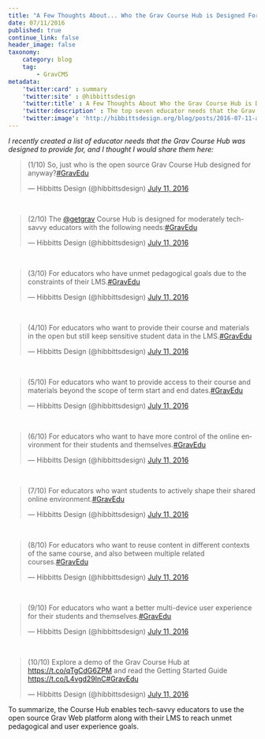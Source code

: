 ```yaml
---
title: "A Few Thoughts About... Who the Grav Course Hub is Designed For?"
date: 07/11/2016
published: true
continue_link: false
header_image: false
taxonomy:
    category: blog
    tag:
        - GravCMS
metadata:
    'twitter:card' : summary
    'twitter:site' : @hibbittsdesign
    'twitter:title' : A Few Thoughts About Who the Grav Course Hub is Designed For?
    'twitter:description' : The top seven educator needs that the Grav Course Hub was designed to meet.
    'twitter:image': 'http://hibbittsdesign.org/blog/posts/2016-07-11-a-few-thoughts-about-who-the-grav-course-hub-is-designed-for/screenshot.jpg'
---
```


_I recently created a list of educator needs that the Grav Course Hub was designed to provide for, and I thought I would share them here:_

<blockquote class="twitter-tweet" data-lang="en"><p lang="en" dir="ltr">(1/10) So, just who is the open source Grav Course Hub designed for anyway?<a href="https://twitter.com/hashtag/GravEdu?src=hash">#GravEdu</a></p>&mdash; Hibbitts Design (@hibbittsdesign) <a href="https://twitter.com/hibbittsdesign/status/752556260239613952">July 11, 2016</a></blockquote>
<script async src="//platform.twitter.com/widgets.js" charset="utf-8"></script>
<br>
<blockquote class="twitter-tweet" data-lang="en"><p lang="en" dir="ltr">(2/10) The <a href="https://twitter.com/getgrav">@getgrav</a> Course Hub is designed for moderately tech-savvy educators with the following needs:<a href="https://twitter.com/hashtag/GravEdu?src=hash">#GravEdu</a></p>&mdash; Hibbitts Design (@hibbittsdesign) <a href="https://twitter.com/hibbittsdesign/status/752556316887883776">July 11, 2016</a></blockquote>
<script async src="//platform.twitter.com/widgets.js" charset="utf-8"></script>
<br>
<blockquote class="twitter-tweet" data-lang="en"><p lang="en" dir="ltr">(3/10) For educators who have unmet pedagogical goals due to the constraints of their LMS.<a href="https://twitter.com/hashtag/GravEdu?src=hash">#GravEdu</a></p>&mdash; Hibbitts Design (@hibbittsdesign) <a href="https://twitter.com/hibbittsdesign/status/752556349808996352">July 11, 2016</a></blockquote>
<script async src="//platform.twitter.com/widgets.js" charset="utf-8"></script>
<br>
<blockquote class="twitter-tweet" data-lang="en"><p lang="en" dir="ltr">(4/10) For educators who want to provide their course and materials in the open but still keep sensitive student data in the LMS.<a href="https://twitter.com/hashtag/GravEdu?src=hash">#GravEdu</a></p>&mdash; Hibbitts Design (@hibbittsdesign) <a href="https://twitter.com/hibbittsdesign/status/752556391395495936">July 11, 2016</a></blockquote>
<script async src="//platform.twitter.com/widgets.js" charset="utf-8"></script>
<br>
<blockquote class="twitter-tweet" data-lang="en"><p lang="en" dir="ltr">(5/10) For educators who want to provide access to their course and materials beyond the scope of term start and end dates.<a href="https://twitter.com/hashtag/GravEdu?src=hash">#GravEdu</a></p>&mdash; Hibbitts Design (@hibbittsdesign) <a href="https://twitter.com/hibbittsdesign/status/752556422919909381">July 11, 2016</a></blockquote>
<script async src="//platform.twitter.com/widgets.js" charset="utf-8"></script>
<br>
<blockquote class="twitter-tweet" data-lang="en"><p lang="en" dir="ltr">(6/10) For educators who want to have more control of the online environment for their students and themselves.<a href="https://twitter.com/hashtag/GravEdu?src=hash">#GravEdu</a></p>&mdash; Hibbitts Design (@hibbittsdesign) <a href="https://twitter.com/hibbittsdesign/status/752556452938592257">July 11, 2016</a></blockquote>
<script async src="//platform.twitter.com/widgets.js" charset="utf-8"></script>
<br>
<blockquote class="twitter-tweet" data-lang="en"><p lang="en" dir="ltr">(7/10) For educators who want students to actively shape their shared online environment.<a href="https://twitter.com/hashtag/GravEdu?src=hash">#GravEdu</a></p>&mdash; Hibbitts Design (@hibbittsdesign) <a href="https://twitter.com/hibbittsdesign/status/752556492222377984">July 11, 2016</a></blockquote>
<script async src="//platform.twitter.com/widgets.js" charset="utf-8"></script>
<br>
<blockquote class="twitter-tweet" data-lang="en"><p lang="en" dir="ltr">(8/10) For educators who want to reuse content in different contexts of the same course, and also between multiple related courses.<a href="https://twitter.com/hashtag/GravEdu?src=hash">#GravEdu</a></p>&mdash; Hibbitts Design (@hibbittsdesign) <a href="https://twitter.com/hibbittsdesign/status/752556549944467456">July 11, 2016</a></blockquote>
<script async src="//platform.twitter.com/widgets.js" charset="utf-8"></script>
<br>
<blockquote class="twitter-tweet" data-lang="en"><p lang="en" dir="ltr">(9/10) For educators who want a better multi-device user experience for their students and themselves.<a href="https://twitter.com/hashtag/GravEdu?src=hash">#GravEdu</a></p>&mdash; Hibbitts Design (@hibbittsdesign) <a href="https://twitter.com/hibbittsdesign/status/752556584950128640">July 11, 2016</a></blockquote>
<script async src="//platform.twitter.com/widgets.js" charset="utf-8"></script>
<br>
<blockquote class="twitter-tweet" data-lang="en"><p lang="en" dir="ltr">(10/10) Explore a demo of the Grav Course Hub at <a href="https://t.co/qTgCdG6ZPM">https://t.co/qTgCdG6ZPM</a> and read the Getting Started Guide <a href="https://t.co/L4vgd29InC">https://t.co/L4vgd29InC</a><a href="https://twitter.com/hashtag/GravEdu?src=hash">#GravEdu</a></p>&mdash; Hibbitts Design (@hibbittsdesign) <a href="https://twitter.com/hibbittsdesign/status/752556633377517569">July 11, 2016</a></blockquote>
<script async src="//platform.twitter.com/widgets.js" charset="utf-8"></script>

To summarize, the Course Hub enables tech-savvy educators to use the open source Grav Web platform along with their LMS to reach unmet pedagogical and user experience goals.  
